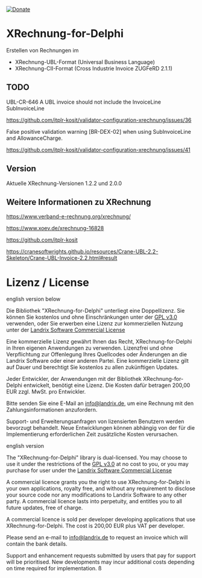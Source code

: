 [![Donate](https://img.shields.io/badge/Donate-PayPal-green.svg)](https://www.paypal.com/cgi-bin/webscr?cmd=_s-xclick&hosted_button_id=5V8N3XFTU495G)

# XRechnung-for-Delphi

Erstellen von Rechnungen im 

- XRechnung-UBL-Format (Universal Business Language)
- XRechnung-CII-Format (Cross Industrie Invoice ZUGFeRD 2.1.1)

## TODO

UBL-CR-646 A UBL invoice should not include the InvoiceLine SubInvoiceLine

https://github.com/itplr-kosit/validator-configuration-xrechnung/issues/36

False positive validation warning [BR-DEX-02] when using SubInvoiceLine and AllowanceCharge.

https://github.com/itplr-kosit/validator-configuration-xrechnung/issues/41

## Version

Aktuelle XRechnung-Versionen 1.2.2 und 2.0.0

## Weitere Informationen zu XRechnung

https://www.verband-e-rechnung.org/xrechnung/

https://www.xoev.de/xrechnung-16828

https://github.com/itplr-kosit

https://cranesoftwrights.github.io/resources/Crane-UBL-2.2-Skeleton/Crane-UBL-Invoice-2.2.html#result

# Lizenz / License

english version below

Die Bibliothek "XRechnung-for-Delphi" unterliegt eine Doppellizenz. Sie können Sie kostenlos und
 ohne Einschränkungen unter der [GPL v3.0](https://www.gnu.org/licenses/gpl-3.0.en.html) verwenden, oder Sie erwerben
eine Lizenz zur kommerziellen Nutzung unter der [Landrix Software Commercial License](commercial.license.md)

Eine kommerzielle Lizenz gewährt Ihnen das Recht, XRechnung-for-Delphi 
in Ihren eigenen Anwendungen zu verwenden. Lizenzfrei und ohne Verpflichtung zur 
Offenlegung Ihres Quellcodes oder Änderungen an die Landrix Software oder einer anderen Partei. 
Eine kommerzielle Lizenz gilt auf Dauer und berechtigt Sie kostenlos zu allen zukünftigen Updates.

Jeder Entwickler, der Anwendungen mit der Bibliothek XRechnung-for-Delphi entwickelt, benötigt eine Lizenz.
Die Kosten dafür betragen 200,00 EUR zzgl. MwSt. pro Entwickler.

Bitte senden Sie eine E-Mail an info@landrix.de, um eine Rechnung mit den Zahlungsinformationen anzufordern.

Support- und Erweiterungsanfragen von lizensierten Benutzern werden bevorzugt behandelt. 
Neue Entwicklungen können abhängig von der für die Implementierung erforderlichen Zeit zusätzliche Kosten verursachen.

english version

The "XRechnung-for-Delphi" library is dual-licensed. You may choose to use it under the restrictions of 
the [GPL v3.0](https://www.gnu.org/licenses/gpl-3.0.en.html) at no cost to you, or you may purchase 
for user under the [Landrix Software Commercial License](./commercial.license.md)

A commercial licence grants you the right to use XRechnung-for-Delphi in your own applications, 
royalty free, and without any requirement to disclose your source code nor any modifications to
Landrix Software to any other party. A commercial licence lasts into perpetuity, and 
entitles you to all future updates, free of charge.

A commercial licence is sold per developer developing applications that use XRechnung-for-Delphi. 
The cost is 200,00 EUR plus VAT per developer.

Please send an e-mail to info@landrix.de to request an invoice which will contain the bank details.

Support and enhancement requests submitted by users that pay for 
support will be prioritised. New developments may incur additional costs depending on time required for implementation.
ß
